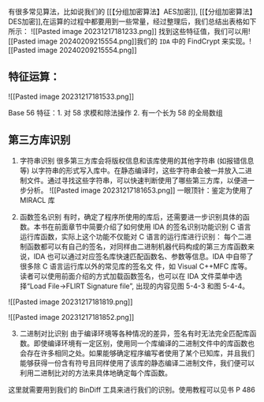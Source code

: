 有很多常见算法，比如说我们的 [[【分组加密算法】AES加密]], [[【分组加密算法】DES加密]],在运算的过程中都要用到一些常量，经过整理后，我们总结出表格如下所示：
![[Pasted image 20231217181233.png]]
找到这些特征值，我们可以用![[Pasted image 20240209215554.png]]我们的 `IDA` 中的 FindCrypt 来实现。![[Pasted image 20240209215554.png]]

## 特征运算：
![[Pasted image 20231217181533.png]]


Base 56 特征：1. 对 58 求模和除法操作 2. 有一个长为 58 的全局数组 

## 第三方库识别
1. 字符串识别
 很多第三方库会将版权信息和该库使用的其他字符串 (如报错信息等) 以字符串的形式写入库中。在静态编译时，这些字符串会被一并放入二进制文件。通过寻找这些字符串，可以快速判断使用了哪些第三方库，以便进一步分析。
![[Pasted image 20231217181653.png]]
一眼顶针：鉴定为使用了 MIRACL 库

2. 函数签名识别
有时，确定了程序所使用的库后，还需要进一步识别具体的函数。本书在前面章节中简要介绍了如何使用 IDA 的签名识别功能识别 C 语言运行库函数，实际上这个功能不仅能对 C 语言的运行库进行识别： 每个二进制函数都可以有自己的签名，对同样由二进制机器代码构成的第三方库函数来说，IDA 也可以通过对应签名库快速匹配函数名、参数等信息。IDA 中自带了很多除 C 语言运行库以外的常见库的签名文 
件，如 Visual C++MFC 库等。
读者可以使用前面介绍的方式加载函数签名，也可以在 IDA 文件菜单中选择“Load File→FLIRT Signature file”, 出现的内容见图 5-4-3 和图 5-4-4。


![[Pasted image 20231217181819.png]]

![[Pasted image 20231217181852.png]]

3. 二进制对比识别
由于编译环境等各种情况的差异，签名有时无法完全匹配库函数。即使编译环境有一定区别，使用同一个库编译的二进制文件中的库函数也会存在许多相同之处。如果能够确定程序编写者使用了某个已知库，并且我们能够获得一份含有符号且同样使用了该库的静态编译二进制文件，我们便可以利用二进制比对的方法来具体地确定每个库函数。

这里就需要用到我们的 BinDiff 工具来进行我们的识别。使用教程可以见书 P 486



